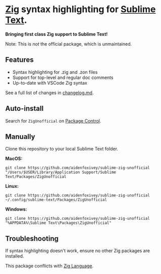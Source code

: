 [Zig](http://ziglang.org/) syntax highlighting for [Sublime Text](sublimetext.com/).
==

**Bringing first class Zig support to Sublime Text!**

Note: This is *not* the official package, which is unmaintained.

Features
--------
- Syntax highlighting for .zig and .zon files
- Support for top-level and regular doc comments
- Up-to-date with VSCode Zig syntax

See a full list of changes in [changelog.md](./changelog.md).

Auto-install
------------

Search for `ZigUnofficial` on [Package Control](https://packagecontrol.io).

Manually
--------

Clone this repository to your local Sublime Text folder.

**MacOS:**
```
git clone https://github.com/aidenfoxivey/sublime-zig-unofficial "/Users/$USER/Library/Application Support/Sublime Text/Packages/ZigUnofficial
```

**Linux:**
```
git clone https://github.com/aidenfoxivey/sublime-zig-unofficial ~/.config/sublime-text/Packages/ZigUnofficial
```

**Windows:**
```
git clone https://github.com/aidenfoxivey/sublime-zig-unofficial "%APPDATA%\Sublime Text\Packages\ZigUnofficial"
```

Troubleshooting
---------------
If syntax highlighting doesn't work, ensure no other Zig packages are installed.

This package conflicts with [Zig Language](https://github.com/ziglang/sublime-zig-language).
